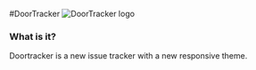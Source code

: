 #DoorTracker
![DoorTracker logo](http://doortracker.altervista.org/d/wp-content/uploads/2016/06/13393929_1549691422003395_7237582979183192719_n.jpg) 
### What is it?
Doortracker is a new  issue tracker with a new responsive theme. 


